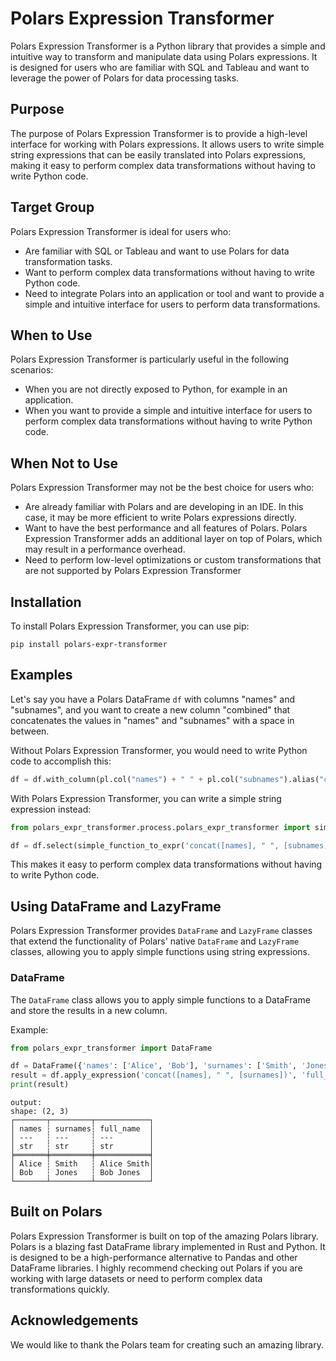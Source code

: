 Polars Expression Transformer
=============================

Polars Expression Transformer is a Python library that provides a simple and intuitive way to transform and manipulate data using Polars expressions. It is designed for users who are familiar with SQL and Tableau and want to leverage the power of Polars for data processing tasks.

Purpose
-------

The purpose of Polars Expression Transformer is to provide a high-level interface for working with Polars expressions. It allows users to write simple string expressions that can be easily translated into Polars expressions, making it easy to perform complex data transformations without having to write Python code.

Target Group
------------

Polars Expression Transformer is ideal for users who:

* Are familiar with SQL or Tableau and want to use Polars for data transformation tasks.
* Want to perform complex data transformations without having to write Python code.
* Need to integrate Polars into an application or tool and want to provide a simple and intuitive interface for users to perform data transformations.

When to Use
-----------

Polars Expression Transformer is particularly useful in the following scenarios:

* When you are not directly exposed to Python, for example in an application.
* When you want to provide a simple and intuitive interface for users to perform complex data transformations without having to write Python code.

When Not to Use
--------------

Polars Expression Transformer may not be the best choice for users who:

* Are already familiar with Polars and are developing in an IDE. In this case, it may be more efficient to write Polars expressions directly.
* Want to have the best performance and all features of Polars. Polars Expression Transformer adds an additional layer on top of Polars, which may result in a performance overhead.
* Need to perform low-level optimizations or custom transformations that are not supported by Polars Expression Transformer

Installation
------------

To install Polars Expression Transformer, you can use pip:
```
pip install polars-expr-transformer
```
Examples
----------------

Let's say you have a Polars DataFrame `df` with columns "names" and "subnames", and you want to create a new column "combined" that concatenates the values in "names" and "subnames" with a space in between.

Without Polars Expression Transformer, you would need to write Python code to accomplish this:
```python
df = df.with_column(pl.col("names") + " " + pl.col("subnames").alias("combined"))
```
With Polars Expression Transformer, you can write a simple string expression instead:
```python
from polars_expr_transformer.process.polars_expr_transformer import simple_function_to_expr

df = df.select(simple_function_to_expr('concat([names], " ", [subnames])').alias("combined"))
```
This makes it easy to perform complex data transformations without having to write Python code.

Using DataFrame and LazyFrame
-----------------------------

Polars Expression Transformer provides `DataFrame` and `LazyFrame` classes that extend the functionality of Polars' native `DataFrame` and `LazyFrame` classes, allowing you to apply simple functions using string expressions.

### DataFrame

The `DataFrame` class allows you to apply simple functions to a DataFrame and store the results in a new column.

Example:

```python
from polars_expr_transformer import DataFrame

df = DataFrame({'names': ['Alice', 'Bob'], 'surnames': ['Smith', 'Jones']})
result = df.apply_expression('concat([names], " ", [surnames])', 'full_name')
print(result)

```
```commandline
output:
shape: (2, 3)
┌───────┬─────────┬────────────┐
│ names ┆ surnames┆ full_name  │
│ ---   ┆ ---     ┆ ---        │
│ str   ┆ str     ┆ str        │
╞═══════╪═════════╪════════════╡
│ Alice ┆ Smith   ┆ Alice Smith│
│ Bob   ┆ Jones   ┆ Bob Jones  │
└───────┴─────────┴────────────┘
```

Built on Polars
--------------

Polars Expression Transformer is built on top of the amazing Polars library. Polars is a blazing fast DataFrame library implemented in Rust and Python. It is designed to be a high-performance alternative to Pandas and other DataFrame libraries. I highly recommend checking out Polars if you are working with large datasets or need to perform complex data transformations quickly.

Acknowledgements
----------------

We would like to thank the Polars team for creating such an amazing library.
